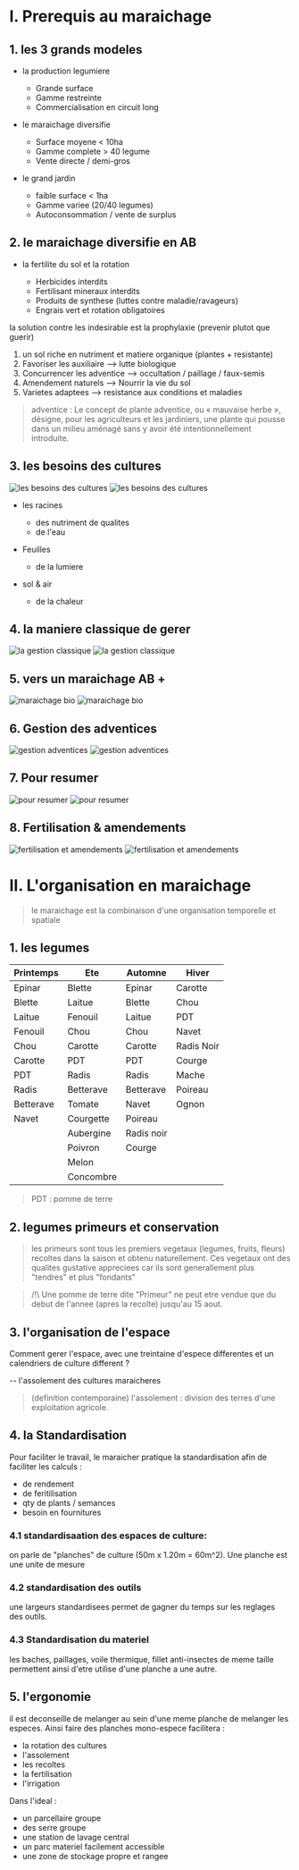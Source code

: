 # I. Prerequis au maraichage

## 1. les 3 grands modeles

- la production legumiere
	- Grande surface
	- Gamme restreinte
	- Commercialisation en circuit long

- le maraichage diversifie
	- Surface moyene < 10ha
	- Gamme complete > 40 legume
	- Vente directe / demi-gros

- le grand jardin
	- faible surface < 1ha
	- Gamme variee (20/40 legumes)
	- Autoconsommation / vente de surplus

## 2. le maraichage diversifie en AB

- la fertilite du sol et la rotation

	- Herbicides interdits
	- Fertilisant mineraux interdits
	- Produits de synthese (luttes contre maladie/ravageurs)
	- Engrais vert et rotation obligatoires

la solution contre les indesirable est la prophylaxie (prevenir plutot que guerir)

1. un sol riche en nutriment et matiere organique (plantes + resistante)
2. Favoriser les auxiliaire --> lutte biologique
3. Concurrencer les adventice --> occultation / paillage / faux-semis
4. Amendement naturels --> Nourrir la vie du sol
5. Varietes adaptees --> resistance aux conditions et maladies


> adventice : Le concept de plante adventice, ou « mauvaise herbe », désigne, pour les agriculteurs et les jardiniers, une plante qui pousse dans un milieu aménagé sans y avoir été intentionnellement introduite.


## 3. les besoins des cultures

![les besoins des cultures](./imgs/besoin_culture.jpg)
![les besoins des cultures](https://github.com/thrichert/BPREA/blob/master/CV3/imgs/besoin_culture.jpg?raw=true)
- les racines
	- des nutriment de qualites
	- de l'eau

- Feuilles
	- de la lumiere

- sol & air
	- de la chaleur

## 4. la maniere classique de gerer

![la gestion classique](./imgs/gestion_classique_plante.png)
![la gestion classique](https://github.com/thrichert/BPREA/blob/master/CV3/imgs/gestion_classique_plante.png?raw=true)

## 5. vers un maraichage AB +

![maraichage bio](./imgs/maraichage_bio.jpg)
![maraichage bio](https://github.com/thrichert/BPREA/blob/master/CV3/imgs/maraichage_bio.jpg?raw=true)

## 6. Gestion des adventices

![gestion adventices](./imgs/gestion_adventices.jpg)
![gestion adventices](https://github.com/thrichert/BPREA/blob/master/CV3/imgs/gestion_adventices.jpg?raw=true)

## 7. Pour resumer

![pour resumer](./imgs/resume.jpg)
![pour resumer](https://github.com/thrichert/BPREA/blob/master/CV3/imgs/resume.jpg?raw=true)

## 8. Fertilisation & amendements

![fertilisation et amendements](./imgs/Fertilisation_amendements.png)
![fertilisation et amendements](https://github.com/thrichert/BPREA/blob/master/CV3/imgs/Fertilisation_amendements.png?raw=true)

# II. L'organisation en maraichage

> le maraichage est la combinaison d'une organisation temporelle et spatiale

## 1. les legumes

| Printemps | Ete | Automne | Hiver |
|-|-|-|-|
|Epinar|Blette|Epinar|Carotte|
|Blette|Laitue|Blette|Chou|
|Laitue|Fenouil|Laitue|PDT|
|Fenouil|Chou|Chou|Navet|
|Chou|Carotte|Carotte|Radis Noir|
|Carotte|PDT|PDT|Courge|
|PDT|Radis|Radis|Mache|
|Radis|Betterave|Betterave|Poireau|
|Betterave|Tomate|Navet|Ognon|
|Navet|Courgette|Poireau||
||Aubergine|Radis noir||
||Poivron|Courge||
||Melon|||
||Concombre|||

> PDT : pomme de terre

## 2. legumes primeurs et conservation

> les primeurs sont tous les premiers vegetaux (legumes, fruits, fleurs) recoltes dans la saison et obtenu naturellement. Ces vegetaux ont des qualites gustative appreciees car ils sont generallement plus "tendres" et plus "fondants"

> /!\ Une pomme de terre dite "Primeur" ne peut etre vendue que du debut de l'annee (apres la recolte) jusqu'au 15 aout.


## 3. l'organisation de l'espace

Comment gerer l'espace, avec une treintaine d'espece differentes et un calendriers de culture different ?

-- l'assolement des cultures maraicheres

> (definition contemporaine) l'assolement : division des terres d'une exploitation agricole.


## 4. la Standardisation

Pour faciliter le travail, le maraicher pratique la standardisation afin de faciliter les calculs :
- de rendement
- de feritilisation
- qty de plants / semances
- besoin en fournitures


### 4.1 standardisaation des espaces de culture:

on parle de "planches" de culture (50m x 1.20m = 60m^2).
Une planche est une unite de mesure


### 4.2 standardisation des outils

une largeurs standardisees permet de gagner du temps sur les reglages des outils.

### 4.3 Standardisation du materiel

les baches, paillages, voile thermique, fillet anti-insectes de meme taille permettent ainsi d'etre utilise d'une planche a une autre.

## 5. l'ergonomie

il est deconseille de melanger au sein d'une meme planche de melanger les especes. Ainsi faire des planches mono-espece facilitera :
- la rotation des cultures
- l'assolement
- les recoltes
- la fertilisation
- l'irrigation

Dans l'ideal :
- un parcellaire groupe
- des serre groupe
- une station de lavage central
- un parc materiel facilement accessible
- une zone de stockage propre et rangee